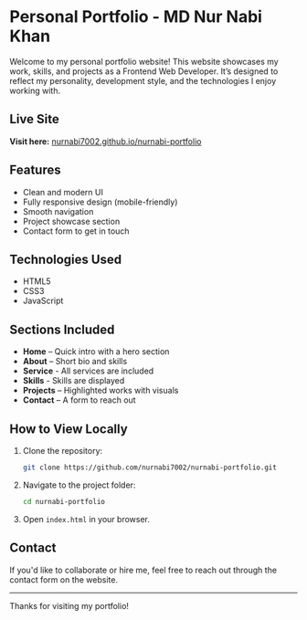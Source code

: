 # Personal Portfolio - MD Nur Nabi Khan

Welcome to my personal portfolio website! This website showcases my work, skills, and projects as a Frontend Web Developer. It’s designed to reflect my personality, development style, and the technologies I enjoy working with.

## Live Site

**Visit here:** [nurnabi7002.github.io/nurnabi-portfolio](https://nurnabi7002.github.io/nurnabi-portfolio/)

## Features

- Clean and modern UI
- Fully responsive design (mobile-friendly)
- Smooth navigation
- Project showcase section
- Contact form to get in touch

## Technologies Used

- HTML5
- CSS3
- JavaScript

## Sections Included

- **Home** – Quick intro with a hero section
- **About** – Short bio and skills
- **Service** - All services are included
- **Skills** - Skills are displayed
- **Projects** – Highlighted works with visuals
- **Contact** – A form to reach out

## How to View Locally

1. Clone the repository:
   ```bash
   git clone https://github.com/nurnabi7002/nurnabi-portfolio.git
   ```
2. Navigate to the project folder:
   ```bash
   cd nurnabi-portfolio
   ```
3. Open `index.html` in your browser.

## Contact

If you'd like to collaborate or hire me, feel free to reach out through the contact form on the website.

---

Thanks for visiting my portfolio!
